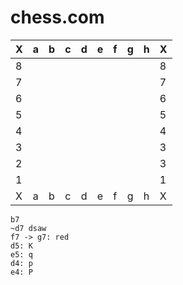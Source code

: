 chess.com
======


| X   | a   | b   | c   | d   | e   | f   | g   | h   |  X  |
| --- | --- | --- | --- | --- | --- | --- | --- | --- | --- |
| 8   |     |     |     |     |     |     |     |     |   8 |
| 7 |   |   |   |   |   |   |   |  | 7 | 
| 6 |   |   |   |   |   |   |   |  | 6 |
| 5 |   |   |   |   |   |   |   |  | 5 |
| 4 |   |   |   |   |   |   |   |  | 4 |
| 3 |   |   |   |   |   |   |   |  | 3 |
| 2 |   |   |   |   |   |   |   |  | 3 |
| 1 |   |   |   |   |   |   |   |  | 1 |
| X | a | b | c | d | e | f | g | h | X |

```chess
b7
~d7 dsaw
f7 -> g7: red
d5: K
e5: q
d4: p
e4: P
```

